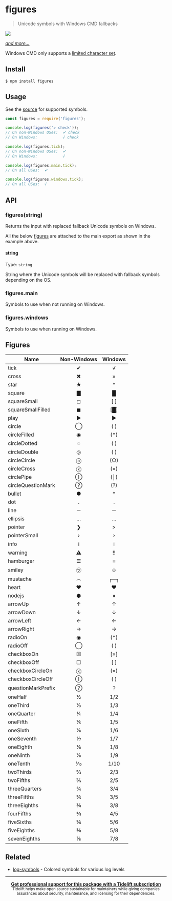 # figures

> Unicode symbols with Windows CMD fallbacks

[![](screenshot.png)](index.js)

[*and more...*](index.js)

Windows CMD only supports a [limited character set](http://en.wikipedia.org/wiki/Code_page_437).

## Install

```
$ npm install figures
```

## Usage

See the [source](index.js) for supported symbols.

```js
const figures = require('figures');

console.log(figures('✔︎ check'));
// On non-Windows OSes:  ✔︎ check
// On Windows:           √ check

console.log(figures.tick);
// On non-Windows OSes:  ✔︎
// On Windows:           √

console.log(figures.main.tick);
// On all OSes:  ✔︎

console.log(figures.windows.tick);
// On all OSes:  √
```

## API

### figures(string)

Returns the input with replaced fallback Unicode symbols on Windows.

All the below [figures](#figures) are attached to the main export as shown in the example above.

#### string

Type: `string`

String where the Unicode symbols will be replaced with fallback symbols depending on the OS.

### figures.main

Symbols to use when not running on Windows.

### figures.windows

Symbols to use when running on Windows.


## Figures

| Name               | Non-Windows | Windows |
| ------------------ | :---------: | :-----: |
| tick               |      ✔      |    √    |
| cross              |      ✖      |    ×    |
| star               |      ★      |    *    |
| square             |      ▇      |    █    |
| squareSmall        |      ◻      |   [ ]   |
| squareSmallFilled  |      ◼      |   [█]   |
| play               |      ▶      |    ►    |
| circle             |      ◯      |   ( )   |
| circleFilled       |      ◉      |   (*)   |
| circleDotted       |      ◌      |   ( )   |
| circleDouble       |      ◎      |   ( )   |
| circleCircle       |      ⓞ      |   (○)   |
| circleCross        |      ⓧ      |   (×)   |
| circlePipe         |      Ⓘ      |   (│)   |
| circleQuestionMark |      ?⃝     |   (?)   |
| bullet             |      ●      |    *    |
| dot                |      ․      |    .    |
| line               |      ─      |    ─    |
| ellipsis           |      …      |   ...   |
| pointer            |      ❯      |    >    |
| pointerSmall       |      ›      |    ›    |
| info               |      ℹ      |    i    |
| warning            |      ⚠      |    ‼    |
| hamburger          |      ☰      |    ≡    |
| smiley             |      ㋡      |    ☺    |
| mustache           |      ෴      |   ┌─┐   |
| heart              |      ♥      |    ♥    |
| nodejs             |      ⬢      |    ♦    |
| arrowUp            |      ↑      |    ↑    |
| arrowDown          |      ↓      |    ↓    |
| arrowLeft          |      ←      |    ←    |
| arrowRight         |      →      |    →    |
| radioOn            |      ◉      |   (*)   |
| radioOff           |      ◯      |   ( )   |
| checkboxOn         |      ☒      |   [×]   |
| checkboxOff        |      ☐      |   [ ]   |
| checkboxCircleOn   |      ⓧ      |   (×)   |
| checkboxCircleOff  |      Ⓘ      |   ( )   |
| questionMarkPrefix |      ?⃝     |    ？    |
| oneHalf            |      ½      |   1/2   |
| oneThird           |      ⅓      |   1/3   |
| oneQuarter         |      ¼      |   1/4   |
| oneFifth           |      ⅕      |   1/5   |
| oneSixth           |      ⅙      |   1/6   |
| oneSeventh         |      ⅐      |   1/7   |
| oneEighth          |      ⅛      |   1/8   |
| oneNinth           |      ⅑      |   1/9   |
| oneTenth           |      ⅒      |   1/10  |
| twoThirds          |      ⅔      |   2/3   |
| twoFifths          |      ⅖      |   2/5   |
| threeQuarters      |      ¾      |   3/4   |
| threeFifths        |      ⅗      |   3/5   |
| threeEighths       |      ⅜      |   3/8   |
| fourFifths         |      ⅘      |   4/5   |
| fiveSixths         |      ⅚      |   5/6   |
| fiveEighths        |      ⅝      |   5/8   |
| sevenEighths       |      ⅞      |   7/8   |


## Related

- [log-symbols](https://github.com/sindresorhus/log-symbols) - Colored symbols for various log levels

---

<div align="center">
	<b>
		<a href="https://tidelift.com/subscription/pkg/npm-figures?utm_source=npm-figures&utm_medium=referral&utm_campaign=readme">Get professional support for this package with a Tidelift subscription</a>
	</b>
	<br>
	<sub>
		Tidelift helps make open source sustainable for maintainers while giving companies<br>assurances about security, maintenance, and licensing for their dependencies.
	</sub>
</div>
